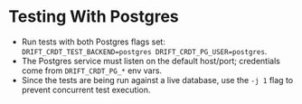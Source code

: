 # Testing With Postgres

- Run tests with both Postgres flags set: `DRIFT_CRDT_TEST_BACKEND=postgres DRIFT_CRDT_PG_USER=postgres`.
- The Postgres service must listen on the default host/port; credentials come from `DRIFT_CRDT_PG_*` env vars.
- Since the tests are being run against a live database, use the `-j 1` flag to prevent concurrent test execution.
